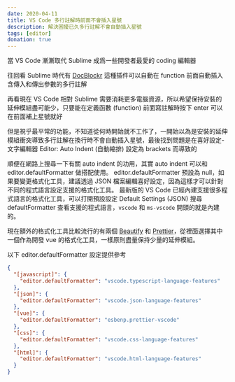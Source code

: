 ```yaml
---
date: 2020-04-11
title: VS Code 多行註解時前面不會插入星號
description: 解決困擾已久多行註解不會自動插入星號
tags: [editor]
donation: true
---
```


當 VS Code 漸漸取代 Sublime 成爲一些開發者最愛的 coding 編輯器

<!-- more -->

往回看 Sublime 時代有 [DocBlockr](https://packagecontrol.io/packages/DocBlockr) 這種插件可以自動在 function 前面自動插入含傳入和傳出參數的多行註解

再看現在 VS Code 相對 Sublime 需要消耗更多電腦資源，所以希望保持安裝的延伸模組盡可能少，只要能在定義函數 (function) 前面寫註解時按下 enter 可以在前面補上星號就好

但是視乎最平常的功能，不知道從何時開始就不工作了，一開始以為是安裝的延伸模組衝突導致多行註解在換行時不會自動插入星號，最後找到問題是在喜好設定-文字編輯器 Editor: Auto Indent (自動縮排) 設定為 brackets 而導致的

順便在網路上搜尋一下有關 auto indent 的功用，其實 auto indent 可以和 editor.defaultFormatter 做搭配使用。
editor.defaultFormatter 預設為 null，如果要變更格式化工具，建議透過 JSON 檔案編輯喜好設定，因為這樣才可以針對不同的程式語言設定支援的格式化工具。
最新版的 VS Code 已經內建支援很多程式語言的格式化工具，可以打開預設設定 Default Settings (JSON) 搜尋 defaultFormatter 查看支援的程式語言，`vscode` 和 `ms-vscode` 開頭的就是內建的。

現在額外的格式化工具比較流行的有兩個 [Beautify](https://marketplace.visualstudio.com/items?itemName=HookyQR.beautify)
和 [Prettier](https://marketplace.visualstudio.com/items?itemName=esbenp.prettier-vscode)，從裡面選擇其中一個作為開發 vue 的格式化工具，一樣原則盡量保持少量的延伸模組。

以下 editor.defaultFormatter 設定提供參考

```json
{
  "[javascript]": {
    "editor.defaultFormatter": "vscode.typescript-language-features"
  },
  "[json]": {
    "editor.defaultFormatter": "vscode.json-language-features"
  },
  "[vue]": {
    "editor.defaultFormatter": "esbenp.prettier-vscode"
  },
  "[css]": {
    "editor.defaultFormatter": "vscode.css-language-features"
  },
  "[html]": {
    "editor.defaultFormatter": "vscode.html-language-features"
  }
}
```
